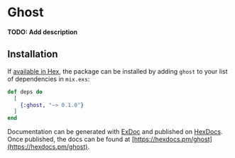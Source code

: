 # Ghost

**TODO: Add description**

## Installation

If [available in Hex](https://hex.pm/docs/publish), the package can be installed
by adding `ghost` to your list of dependencies in `mix.exs`:

```elixir
def deps do
  [
    {:ghost, "~> 0.1.0"}
  ]
end
```

Documentation can be generated with [ExDoc](https://github.com/elixir-lang/ex_doc)
and published on [HexDocs](https://hexdocs.pm). Once published, the docs can
be found at [https://hexdocs.pm/ghost](https://hexdocs.pm/ghost).

